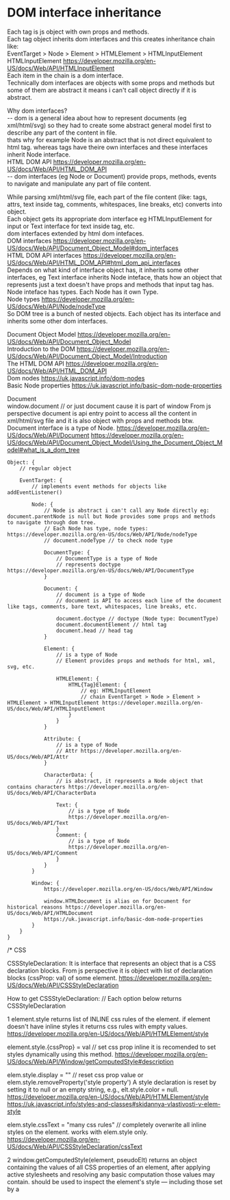 
# DOM interface inheritance

Each tag is js object with own props and methods.  
Each tag object inherits dom interfaces and this creates inheritance chain like:  
EventTarget > Node > Element > HTMLElement > HTMLInputElement  
HTMLInputElement https://developer.mozilla.org/en-US/docs/Web/API/HTMLInputElement  
Each item in the chain is a dom interface.  
Technically dom interfaces are objects with some props and methods but some of them are abstract it means i can't call object directly if it is abstract.  

Why dom interfaces?  
-- dom is a general idea about how to represent documents (eg xml/html/svg) so they had to create some abstract general model first to describe any part of the content in file.  
thats why for example Node is an abstract that is not direct equivalent to html tag. whereas tags have theire own interfaces and these interfaces inherit Node interface.  
HTML DOM API https://developer.mozilla.org/en-US/docs/Web/API/HTML_DOM_API  
-- dom interfaces (eg Node or Document) provide props, methods, events to navigate and manipulate any part of file content.  

While parsing xml/html/svg file, each part of the file content (like: tags, attrs, text inside tag, comments, whitespaces, line breaks, etc) converts into object.  
Each object gets its appropriate dom interface eg HTMLInputElement for input or Text interface for text inside tag, etc.  
dom interfaces extended by html dom intefaces.  
DOM interfaces https://developer.mozilla.org/en-US/docs/Web/API/Document_Object_Model#dom_interfaces  
HTML DOM API interfaces https://developer.mozilla.org/en-US/docs/Web/API/HTML_DOM_API#html_dom_api_interfaces  
Depends on what kind of interface object has, it inherits some other interfaces, eg Text interface inherits Node inteface, thats how an object that represents just a text doesn't have props and methods that input tag has.  
Node inteface has types. Each Node has it own Type.  
Node types https://developer.mozilla.org/en-US/docs/Web/API/Node/nodeType  
So DOM tree is a bunch of nested objects. Each object has its interface and inherits some other dom interfaces.  

Document Object Model https://developer.mozilla.org/en-US/docs/Web/API/Document_Object_Model  
Introduction to the DOM https://developer.mozilla.org/en-US/docs/Web/API/Document_Object_Model/Introduction  
The HTML DOM API https://developer.mozilla.org/en-US/docs/Web/API/HTML_DOM_API  
Dom nodes https://uk.javascript.info/dom-nodes  
Basic Node properties https://uk.javascript.info/basic-dom-node-properties


Document  
window.document // or just document cause it is part of window
From js perspective document is api entry point to access all the content in xml/html/svg file and it is also object with props and methods btw.
Document interface is a type of Node. 
https://developer.mozilla.org/en-US/docs/Web/API/Document
https://developer.mozilla.org/en-US/docs/Web/API/Document_Object_Model/Using_the_Document_Object_Model#what_is_a_dom_tree

```
Object: {
    // regular object

    EventTarget: {
        // implements event methods for objects like addEventListener()
    
        Node: {
            // Node is abstract i can't call any Node directly eg: document.parentNode is null but Node provides some props and methods to navigate through dom tree.
            // Each Node has type, node types: https://developer.mozilla.org/en-US/docs/Web/API/Node/nodeType
            // document.nodeType // to check node type

            DocumentType: {
                // DocumentType is a type of Node
                // represents doctype https://developer.mozilla.org/en-US/docs/Web/API/DocumentType
            }

            Document: {
                // document is a type of Node 
                // document is API to access each line of the document like tags, comments, bare text, whitespaces, line breaks, etc.

                document.doctype // doctype (Node type: DocumentType)
                document.documentElement // html tag
                document.head // head tag
            }

            Element: {
                // is a type of Node 
                // Element provides props and methods for html, xml, svg, etc.
                 
                HTMLElement: {
                    HTML{Tag}Element: {
                        // eg: HTMLInputElement
                        // chain EventTarget > Node > Element > HTMLElement > HTMLInputElement https://developer.mozilla.org/en-US/docs/Web/API/HTMLInputElement
                    }
                }
            }

            Attribute: {
                // is a type of Node
                // Attr https://developer.mozilla.org/en-US/docs/Web/API/Attr
            }

            CharacterData: {
                // is abstract, it represents a Node object that contains characters https://developer.mozilla.org/en-US/docs/Web/API/CharacterData

                Text: {
                    // is a type of Node
                    https://developer.mozilla.org/en-US/docs/Web/API/Text
                }
                Comment: {
                    // is a type of Node
                    https://developer.mozilla.org/en-US/docs/Web/API/Comment
                }
            }
        }

        Window: {
            https://developer.mozilla.org/en-US/docs/Web/API/Window

            window.HTMLDocument is alias on for Document for historical reasons https://developer.mozilla.org/en-US/docs/Web/API/HTMLDocument
            https://uk.javascript.info/basic-dom-node-properties
        }
    }
}
```



/*
CSS

CSSStyleDeclaration:
It is interface that represents an object that is a CSS declaration blocks.
From js perspective it is object with list of declaration blocks (cssProp: val) of some element.
https://developer.mozilla.org/en-US/docs/Web/API/CSSStyleDeclaration

How to get CSSStyleDeclaration:
// Each option below returns CSSStyleDeclaration

1 element.style
returns list of INLINE css rules of the element. if element doesn't have inline styles it returns css rules with empty values.
https://developer.mozilla.org/en-US/docs/Web/API/HTMLElement/style

element.style.{cssProp} = val // set css prop inline
it is recomended to set styles dynamically using this method. https://developer.mozilla.org/en-US/docs/Web/API/Window/getComputedStyle#description

elem.style.display = "" // reset css prop value
or elem.style.removeProperty('style property')
A style declaration is reset by setting it to null or an empty string, e.g., elt.style.color = null. https://developer.mozilla.org/en-US/docs/Web/API/HTMLElement/style
https://uk.javascript.info/styles-and-classes#skidannya-vlastivosti-v-elem-style

elem.style.cssText = "many css rules" // completely overwrite all inline styles on the element. works with elem.style only.
https://developer.mozilla.org/en-US/docs/Web/API/CSSStyleDeclaration/cssText

2 window.getComputedStyle(element, pseudoElt)
returns an object containing the values of all CSS properties of an element, after applying active stylesheets and resolving any basic computation those values may contain.
should be used to inspect the element's style — including those set by a <style> element or an external stylesheet.
https://developer.mozilla.org/en-US/docs/Web/API/Window/getComputedStyle 

3 CSSStyleSheet interface
need research https://developer.mozilla.org/en-US/docs/Web/API/CSSStyleSheet
to manage css rules even assigned by class?

Using dynamic styling https://developer.mozilla.org/en-US/docs/Web/API/CSS_Object_Model/Using_dynamic_styling_information

element.classList // get/add/remove classes
https://uk.javascript.info/styles-and-classes#classname-ta-classlist
*/